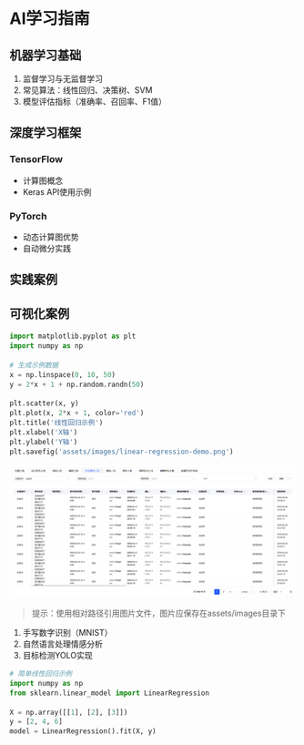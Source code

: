 # AI学习指南

## 机器学习基础
1. 监督学习与无监督学习
2. 常见算法：线性回归、决策树、SVM
3. 模型评估指标（准确率、召回率、F1值）

## 深度学习框架
### TensorFlow
- 计算图概念
- Keras API使用示例

### PyTorch
- 动态计算图优势
- 自动微分实践

## 实践案例

## 可视化案例
```python
import matplotlib.pyplot as plt
import numpy as np

# 生成示例数据
x = np.linspace(0, 10, 50)
y = 2*x + 1 + np.random.randn(50)

plt.scatter(x, y)
plt.plot(x, 2*x + 1, color='red')
plt.title('线性回归示例')
plt.xlabel('X轴')
plt.ylabel('Y轴')
plt.savefig('assets/images/linear-regression-demo.png')
```

![线性回归示例图](assets/images/test.png)

> 提示：使用相对路径引用图片文件，图片应保存在assets/images目录下
1. 手写数字识别（MNIST）
2. 自然语言处理情感分析
3. 目标检测YOLO实现

```python
# 简单线性回归示例
import numpy as np
from sklearn.linear_model import LinearRegression

X = np.array([[1], [2], [3]])
y = [2, 4, 6]
model = LinearRegression().fit(X, y)
```